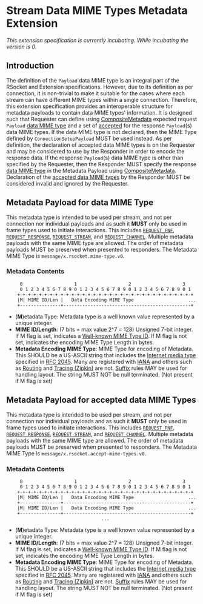 # Stream Data MIME Types Metadata Extension

_This extension specification is currently incubating.  While incubating the version is 0._

## Introduction
The definition of the `Payload` data MIME type is an integral part of the RSocket and Extension specifications. However, due to its definition as per connection, it is non-trivial to make it suitable for the cases where each stream can have different MIME types within a single connection. Therefore, this extension specification provides an interoperable structure for metadata payloads to contain data MIME types' information. It is designed such that Requester can define using [CompositeMetadata][cm] expected request `Payload` [data MIME type][dmt] and a set of [accepted][admt] for the response `Payload`(s) data MIME types. If the data MIME type is not declared, then the MIME Type defined by `ConnectionSetupPayload` MUST be used instead. As per definition, the declaration of accepted data MIME types is on the Requester and may be considered to use by the Responder in order to encode the response data. If the response `Payload`(s) data MIME type is other than specified by the Requester, then the Responder MUST specify the response [data MIME type][dmt] in the Metadata Payload using [CompositeMetadata][cm]. Declaration of the [accepted data MIME types][admt] by the Responder MUST be considered invalid and ignored by the Requester.

[dmt]:  #metadata-payload-for-data-MIME-Type
[admt]: #Metadata-Payload-for-accepted-data-MIME-Types

## Metadata Payload for data MIME Type
This metadata type is intended to be used per stream, and not per connection nor individual payloads and as such it **MUST** only be used in frame types used to initiate interactions.  This includes [`REQUEST_FNF`][rf], [`REQUEST_RESPONSE`][rr], [`REQUEST_STREAM`][rs], and [`REQUEST_CHANNEL`][rc].  Multiple metadata payloads with the same MIME type are allowed.  The order of metadata payloads MUST be preserved when presented to responders.  The Metadata MIME Type is `message/x.rsocket.mime-type.v0`.

[rc]: ../Protocol.md#frame-request-channel
[rf]: ../Protocol.md#frame-fnf
[rr]: ../Protocol.md#frame-request-response
[rs]: ../Protocol.md#frame-request-stream
[s]:  ../Protocol.md#frame-setup

### Metadata Contents
```
     0                   1                   2                   3
     0 1 2 3 4 5 6 7 8 9 0 1 2 3 4 5 6 7 8 9 0 1 2 3 4 5 6 7 8 9 0 1
    +-+-+-+-+-+-+-+-+-+-+-+-+-+-+-+-+-+-+-+-+-+-+-+-+-+-+-+-+-+-+-+-+
    |M| MIME ID/Len |   Data Encoding MIME Type                    ...
    +---------------+-----------------------------------------------+
```
* (**M**)etadata Type: Metadata type is a well known value represented by a unique integer.
* **MIME ID/Length**: (7 bits = max value 2^7 = 128) Unsigned 7-bit integer.  If M flag is set, indicates a [Well-known MIME Type ID][wk].  If M flag is not set, indicates the encoding MIME Type Length in bytes.
* **Metadata Encoding MIME Type**: MIME Type for encoding of Metadata. This SHOULD be a US-ASCII string that includes the [Internet media type](https://en.wikipedia.org/wiki/Internet_media_type) specified in [RFC 2045][rf].  Many are registered with [IANA][ia] and others such as [Routing][r] and [Tracing (Zipkin)][tz] are not.  [Suffix][s] rules MAY be used for handling layout.  The string MUST NOT be null terminated.  (Not present if M flag is set)


## Metadata Payload for accepted data MIME Types
This metadata type is intended to be used per stream, and not per connection nor individual payloads and as such it **MUST** only be used in frame types used to initiate interactions.  This includes [`REQUEST_FNF`][rf], [`REQUEST_RESPONSE`][rr], [`REQUEST_STREAM`][rs], and [`REQUEST_CHANNEL`][rc].  Multiple metadata payloads with the same MIME type are allowed.  The order of metadata payloads MUST be preserved when presented to responders.  The Metadata MIME Type is `message/x.rsocket.accept-mime-types.v0`.

[rc]: ../Protocol.md#frame-request-channel
[rf]: ../Protocol.md#frame-fnf
[rr]: ../Protocol.md#frame-request-response
[rs]: ../Protocol.md#frame-request-stream
[s]:  ../Protocol.md#frame-setup

### Metadata Contents
```
     0                   1                   2                   3
     0 1 2 3 4 5 6 7 8 9 0 1 2 3 4 5 6 7 8 9 0 1 2 3 4 5 6 7 8 9 0 1
    +-+-+-+-+-+-+-+-+-+-+-+-+-+-+-+-+-+-+-+-+-+-+-+-+-+-+-+-+-+-+-+-+
    |M| MIME ID/Len |   Data Encoding MIME Type                    ...
    +---------------+-----------------------------------------------+
    |M| MIME ID/Len |   Data Encoding MIME Type                    ...
    +---------------+-----------------------------------------------+
                                   ...
```
* (**M**)etadata Type: Metadata type is a well known value represented by a unique integer.
* **MIME ID/Length**: (7 bits = max value 2^7 = 128) Unsigned 7-bit integer.  If M flag is set, indicates a [Well-known MIME Type ID][wk].  If M flag is not set, indicates the encoding MIME Type Length in bytes.
* **Metadata Encoding MIME Type**: MIME Type for encoding of Metadata. This SHOULD be a US-ASCII string that includes the [Internet media type](https://en.wikipedia.org/wiki/Internet_media_type) specified in [RFC 2045][rf].  Many are registered with [IANA][ia] and others such as [Routing][r] and [Tracing (Zipkin)][tz] are not.  [Suffix][s] rules MAY be used for handling layout.  The string MUST NOT be null terminated.  (Not present if M flag is set)

[ia]: https://www.iana.org/assignments/media-types/media-types.xhtml
[r]:  Routing.md
[rf]: https://tools.ietf.org/html/rfc2045
[s]:  http://www.iana.org/assignments/media-type-structured-suffix/media-type-structured-suffix.xml
[tz]: Tracing-Zipkin.md
[wk]: WellKnownMimeTypes.md
[cm]: CompositeMetadata.md
